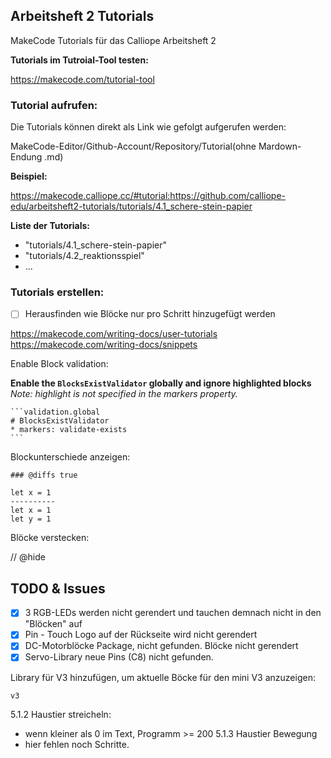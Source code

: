 ## Arbeitsheft 2 Tutorials


MakeCode Tutorials für das Calliope Arbeitsheft 2

**Tutorials im Tutroial-Tool testen:**

https://makecode.com/tutorial-tool

### Tutorial aufrufen:

Die Tutorials können direkt als Link wie gefolgt aufgerufen werden:

MakeCode-Editor/Github-Account/Repository/Tutorial(ohne Mardown-Endung .md)

**Beispiel:**

https://makecode.calliope.cc/#tutorial:https://github.com/calliope-edu/arbeitsheft2-tutorials/tutorials/4.1_schere-stein-papier

**Liste der Tutorials:**

- "tutorials/4.1_schere-stein-papier"
- "tutorials/4.2_reaktionsspiel"
- ...

<!-- 
https://makecode.calliope.cc/#tutorial:https://github.com/jasperp92/makecode_tutorials/tutorials/lichtsirene
https://github.com/jasperp92/makecode_tutorials/blob/master/pxt.json -->

### Tutorials erstellen:

-  [ ] Herausfinden wie Blöcke nur pro Schritt hinzugefügt werden

https://makecode.com/writing-docs/user-tutorials
https://makecode.com/writing-docs/snippets

Enable Block validation:

**Enable the `BlocksExistValidator` globally and ignore highlighted blocks**  
_Note: highlight is not specified in the markers property._
````
```validation.global
# BlocksExistValidator
* markers: validate-exists
```
````

Blockunterschiede anzeigen:

```### @diffs true```

```diffblocks
let x = 1
----------
let x = 1
let y = 1
```

Blöcke verstecken:

// @hide


## TODO & Issues

- [x] 3 RGB-LEDs werden nicht gerendert und tauchen demnach nicht in den "Blöcken" auf
- [x] Pin - Touch Logo auf der Rückseite wird nicht gerendert
- [x] DC-Motorblöcke Package, nicht gefunden. Blöcke nicht gerendert
- [x] Servo-Library neue Pins (C8) nicht gefunden.

Library für V3 hinzufügen, um aktuelle Böcke für den mini V3 anzuzeigen:

```package
v3
```


5.1.2 Haustier streicheln:
- wenn kleiner als 0 im Text, Programm >= 200
5.1.3 Haustier Bewegung
- hier fehlen noch Schritte.
